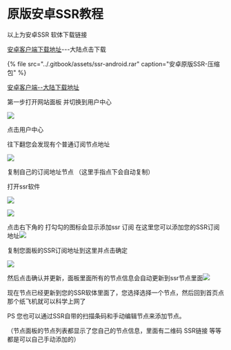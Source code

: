 # 原版安卓SSR教程

以上为安卓SSR 软体下载链接

[安卓客户端下载地址](http://45.77.124.7/ssr-download/ssr-android.apk)---大陆点击下载

{% file src="../.gitbook/assets/ssr-android.rar" caption="安卓原版SSR-压缩包" %}

[安卓客户端--大陆下载地址](http://www.shenlejiang.xyz/ss/ssr-android.apk)

第一步打开网站面板 并切换到用户中心

![](http://www.shenlejiang.xyz/wp-content/uploads/2019/05/TIM%E5%9B%BE%E7%89%8720190503010314-1-578x1024.png)

点击用户中心

往下翻您会发现有个普通订阅节点地址

![](http://www.shenlejiang.xyz/wp-content/uploads/2019/05/TIM%E5%9B%BE%E7%89%8720190503010257-594x1024.png)

复制自己的订阅地址节点 （这里手指点下会自动复制）

打开ssr软件

![](http://www.shenlejiang.xyz/wp-content/uploads/2019/05/Screenshot_20190503_010351-473x1024.jpg)

![](http://www.shenlejiang.xyz/wp-content/uploads/2019/05/Screenshot_20190503_010346-473x1024.jpg)

点击右下角的 打勾勾的图标会显示添加ssr 订阅 在这里您可以添加您的SSR订阅地址![](http://www.shenlejiang.xyz/wp-content/uploads/2019/05/Screenshot_20190503_010433-473x1024.jpg)

复制您面板的SSR订阅地址到这里并点击确定

![](http://www.shenlejiang.xyz/wp-content/uploads/2019/05/Screenshot_20190503_010442-473x1024.jpg)

然后点击确认并更新，面板里面所有的节点信息会自动更新到ssr节点里面![](http://www.shenlejiang.xyz/wp-content/uploads/2019/05/Screenshot_20190503_010419-473x1024.jpg)

现在节点已经更新到您的SSR软体里面了，您选择选择一个节点，然后回到首页点那个纸飞机就可以科学上网了

PS 您也可以通过SSR自带的扫描条码和手动编辑节点来添加节点。

（节点面板的节点列表都显示了您自己的节点信息，里面有二维码 SSR链接 等等 都是可以自己手动添加的）

